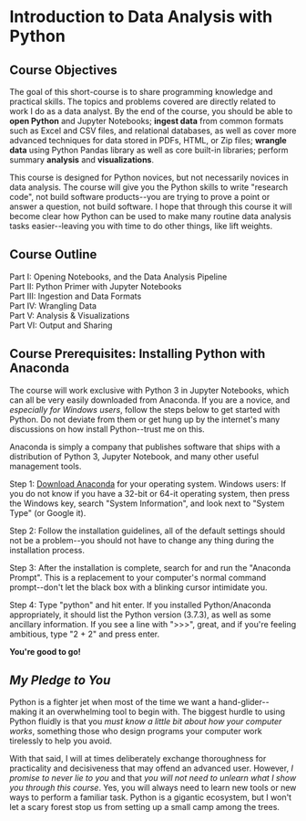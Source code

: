 # Introduction to Data Analysis with Python

## Course Objectives
The goal of this short-course is to share programming knowledge and practical skills. The topics and problems covered are directly related to work I do as a data analyst. By the end of the course, you should be able to **open Python** and Jupyter Notebooks; **ingest data** from common formats such as Excel and CSV files, and relational databases, as well as cover more advanced techniques for data stored in PDFs, HTML, or Zip files; **wrangle data** using Python Pandas library as well as core built-in libraries; perform summary **analysis** and **visualizations**.

This course is designed for Python novices, but not necessarily novices in data analysis. The course will give you the Python skills to write "research code", not build software products--you are trying to prove a point or answer a question, not build software. I hope that through this course it will become clear how Python can be used to make many routine data analysis tasks easier--leaving you with time to do other things, like lift weights.

## Course Outline
Part I: Opening Notebooks, and the Data Analysis Pipeline  
Part II: Python Primer with Jupyter Notebooks  
Part III: Ingestion and Data Formats  
Part IV: Wrangling Data  
Part V: Analysis & Visualizations  
Part VI: Output and Sharing  

## Course Prerequisites: Installing Python with Anaconda
The course will work exclusive with Python 3 in Jupyter Notebooks, which can all be very easily downloaded from Anaconda. If you are a novice, and *especially for Windows users*, follow the steps below to get started with Python. Do not deviate from them or get hung up by the internet's many discussions on how install Python--trust me on this.

Anaconda is simply a company that publishes software that ships with a distribution of Python 3, Jupyter Notebook, and many other useful management tools.

Step 1: [Download Anaconda](https://www.anaconda.com/distribution/#download-section) for your operating system. Windows users: If you do not know if you have a 32-bit or 64-it operating system, then press the Windows key, search "System Information", and look next to "System Type" (or Google it).

Step 2: Follow the installation guidelines, all of the default settings should not be a problem--you should not have to change any thing during the installation process.

Step 3: After the installation is complete, search for and run the "Anaconda Prompt". This is a replacement to your computer's normal command prompt--don't let the black box with a blinking cursor intimidate you.

Step 4: Type "python" and hit enter. If you installed Python/Anaconda appropriately, it should list the Python version (3.7.3), as well as some ancillary information. If you see a line with ">>>", great, and if you're feeling ambitious, type "2 + 2" and press enter.

**You're good to go!**

## _My Pledge to You_
Python is a fighter jet when most of the time we want a hand-glider--making it an overwhelming tool to begin with. The biggest hurdle to using Python fluidly is that you _must know a little bit about how your computer works_, something those who design programs your computer work tirelessly to help you avoid.

With that said, I will at times deliberately exchange thoroughness for practicality and decisiveness that may offend an advanced user. However, _I promise to never lie to you_ and that _you will not need to unlearn what I show you through this course_. Yes, you will always need to learn new tools or new ways to perform a familiar task. Python is a gigantic ecosystem, but I won't let a scary forest stop us from setting up a small camp among the trees.
